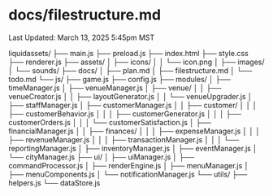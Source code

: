 # docs/filestructure.md

Last Updated: March 13, 2025 5:45pm MST

liquidassets/
├── main.js
├── preload.js
├── index.html
├── style.css
├── renderer.js
├── assets/
│   ├── icons/
│   │   └── icon.png
│   ├── images/
│   └── sounds/
├── docs/
│   ├── plan.md
│   ├── filestructure.md
│   └── todo.md
└── js/
    ├── game.js
    ├── config.js
    ├── modules/
    │   ├── timeManager.js
    │   ├── venueManager.js
    │   ├── venue/
    │   │   ├── venueCreator.js
    │   │   ├── layoutGenerator.js
    │   │   └── venueUpgrader.js
    │   ├── staffManager.js
    │   ├── customerManager.js
    │   │   ├── customer/
    │   │   │   ├── customerBehavior.js
    │   │   │   ├── customerGenerator.js
    │   │   │   ├── customerOrders.js
    │   │   │   └── customerSatisfaction.js
    │   ├── financialManager.js
    │   │   ├── finances/
    │   │   │   ├── expenseManager.js
    │   │   │   ├── revenueManager.js
    │   │   │   ├── transactionManager.js
    │   │   │   └── reportingManager.js
    │   ├── inventoryManager.js
    │   ├── eventManager.js
    │   └── cityManager.js
    ├── ui/
    │   ├── uiManager.js
    │   ├── commandProcessor.js
    │   ├── renderEngine.js
    │   ├── menuManager.js
    │   ├── menuComponents.js
    │   └── notificationManager.js
    └── utils/
        ├── helpers.js
        └── dataStore.js